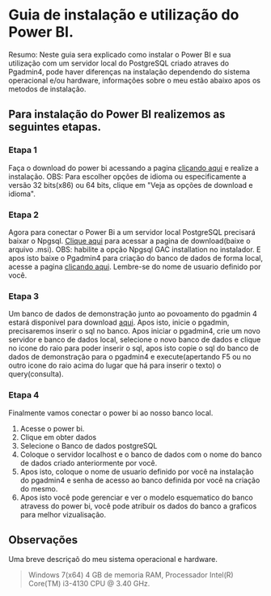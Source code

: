 # Guia de instalação e utilização do Power BI.

Resumo: Neste guia sera explicado como instalar o Power BI e sua utilização com um servidor local do PostgreSQL criado atraves do Pgadmin4, pode haver diferenças na instalação dependendo do sistema operacional e/ou hardware, informações sobre o meu estão abaixo apos os metodos de instalação.

## Para instalação do Power BI realizemos as seguintes etapas.

### Etapa 1

Faça o download do power bi acessando a pagina [clicando aqui](https://powerbi.microsoft.com/pt-br/desktop/) e realize a instalação.
OBS: Para escolher opções de idioma ou especificamente a versão 32 bits(x86) ou 64 bits, clique em "Veja as opções de download e idioma".

### Etapa 2

Agora para conectar o Power Bi a um servidor local PostgreSQL precisará baixar o Npgsql. [Clique aqui](https://github.com/npgsql/npgsql/releases/tag/v4.0.10) para acessar a pagina de download(baixe o arquivo .msi).
OBS: habilite a opção Npgsql GAC installation no instalador. E apos isto baixe o Pgadmin4 para criação do banco de dados de forma local, acesse a pagina [clicando aqui](https://www.pgadmin.org/download/).
Lembre-se do nome de usuario definido por você.

### Etapa 3

Um banco de dados de demonstração junto ao povoamento do pgadmin 4 estará disponivel para download [aqui](https://github.com/AlvaroSReis/Guia-do-Power-BI/blob/master/SQLBancoDeDadosEPovoamento.sql). Apos isto, inicie o pgadmin, precisaremos inserir o sql no banco.
Apos iniciar o pgadmin4, crie um novo servidor e banco de dados local, selecione o novo banco de dados e clique no icone do raio para poder inserir o sql, apos isto copie o sql do banco de dados de demonstração para o
pgadmin4 e execute(apertando F5 ou no outro icone do raio acima do lugar que há para inserir o texto) o query(consulta).

### Etapa 4

Finalmente vamos conectar o power bi ao nosso banco local.

1. Acesse o power bi.
2. Clique em obter dados
3. Selecione o Banco de dados postgreSQL
4. Coloque o servidor localhost e o banco de dados com o nome do banco de dados criado anteriormente por você.
5. Apos isto, coloque o nome de usuario definido por você na instalação do pgadmin4 e senha de acesso ao banco
 definida por você na criação do mesmo.
6. Apos isto você pode gerenciar e ver o modelo esquematico do banco atravess do power bi, você pode atribuir os dados do banco a graficos para melhor vizualisação.

## Observações

Uma breve descriçaõ do meu sistema operacional e hardware.

>Windows 7(x64) 4 GB de memoria RAM, Processador Intel(R) Core(TM) i3-4130 CPU @ 3.40 GHz. 
